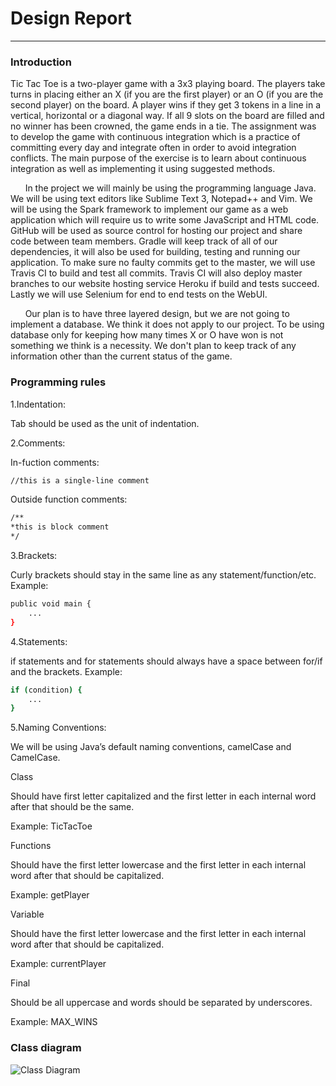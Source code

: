 # Design Report
***
### Introduction
Tic Tac Toe is a two-player game with a 3x3 playing board. The players take turns in placing either an X (if you are the first player) or an O (if you are the second player) on the board. A player wins if they get 3 tokens in a line in a vertical, horizontal or a diagonal way. If all 9 slots on the board are filled and no winner has been crowned, the game ends in a tie. The assignment was to develop the game with continuous integration which is a practice of committing every day and integrate often in order to avoid integration conflicts. The main purpose of the exercise is to learn about continuous integration as well as implementing it using suggested methods.

&nbsp;&nbsp;&nbsp;&nbsp;&nbsp;&nbsp;In the project we will mainly be using the programming language Java. We will be using text editors like Sublime Text 3, Notepad++ and Vim. We will be using the Spark framework to implement our game as a web application which will require us to write some JavaScript and HTML code. GitHub will be used as source control for hosting our project and share code between team members. Gradle will keep track of all of our dependencies, it will also be used for building, testing and running our application. To make sure no faulty commits get to the master, we will use Travis CI to build and test all commits. Travis CI will also deploy master branches to our website hosting service Heroku if build and tests succeed. Lastly we will use Selenium for end to end tests on the WebUI.

&nbsp;&nbsp;&nbsp;&nbsp;&nbsp;&nbsp;Our plan is to have three layered design, but we are not going to implement a database. We think it does not apply to our project. To be using database only for keeping how many times X or O have won is not something we think is a necessity. We don't plan to keep track of any information other than the current status of the game.


### Programming rules

1.Indentation:

Tab should be used as the unit of indentation.

2.Comments:

In-fuction comments:
```sh
//this is a single-line comment
```
Outside function comments:
```sh
/**
*this is block comment
*/
```
3.Brackets:

Curly brackets should stay in the same line as any statement/function/etc.
Example:
```sh
public void main {
    ...
}
```
4.Statements:

if statements and for statements should always have a space between for/if and the brackets.
Example:
```sh
if (condition) {
    ...
}
```

5.Naming Conventions:

We will be using Java’s default naming conventions, camelCase and CamelCase.

Class

Should have first letter capitalized and the first letter in each internal word after that should be the same.

Example: TicTacToe

Functions

Should have the first letter lowercase and the first letter in each internal word after that should be capitalized.

Example: getPlayer

Variable

Should have the first letter lowercase  and the first letter in each internal word after that should be capitalized.

Example: currentPlayer

Final

Should be all uppercase and words should be separated by underscores.

Example: MAX_WINS

### Class diagram
![Class Diagram](https://image.ibb.co/kr50qm/Design_Report_Upphaflegt_1.png)

[//]: # (These are reference links used in the body of this note and get stripped out when the markdown processor does its job. There is no need to format nicely because it shouldn't be seen. Thanks SO - http://stackoverflow.com/questions/4823468/store-comments-in-markdown-syntax)


   [dill]: <https://github.com/joemccann/dillinger>
   [git-repo-url]: <https://github.com/joemccann/dillinger.git>
   [john gruber]: <http://daringfireball.net>
   [df1]: <http://daringfireball.net/projects/markdown/>
   [markdown-it]: <https://github.com/markdown-it/markdown-it>
   [Ace Editor]: <http://ace.ajax.org>
   [node.js]: <http://nodejs.org>
   [Twitter Bootstrap]: <http://twitter.github.com/bootstrap/>
   [jQuery]: <http://jquery.com>
   [@tjholowaychuk]: <http://twitter.com/tjholowaychuk>
   [express]: <http://expressjs.com>
   [AngularJS]: <http://angularjs.org>
   [Gulp]: <http://gulpjs.com>

   [PlDb]: <https://github.com/joemccann/dillinger/tree/master/plugins/dropbox/README.md>
   [PlGh]: <https://github.com/joemccann/dillinger/tree/master/plugins/github/README.md>
   [PlGd]: <https://github.com/joemccann/dillinger/tree/master/plugins/googledrive/README.md>
   [PlOd]: <https://github.com/joemccann/dillinger/tree/master/plugins/onedrive/README.md>
   [PlMe]: <https://github.com/joemccann/dillinger/tree/master/plugins/medium/README.md>
   [PlGa]: <https://github.com/RahulHP/dillinger/blob/master/plugins/googleanalytics/README.md>
